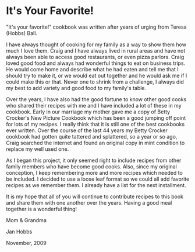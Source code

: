 # It's Your Favorite!

"It's your favorite!" cookbook was written after years of urging from Teresa (Hobbs) Ball.

I have always thought of cooking for my family as a way to show them how much I love them. Craig and
I have always lived in rural areas and have not always been able to access good restaurants, or even
pizza parlors. Craig loved good food and always had wonderful things to eat on business trips. He
would come home and describe what he had eaten and tell me that I should try to make it, or we would
eat out together and he would ask me if I could make this or that. Never one to shrink from a
challenge, I always did my best to add variety and good food to my family's table.

Over the years, I have also had the good fortune to know other good cooks who shared their recipes
with me and I have included a lot of these in my cookbook. Early in our marriage my mother gave me a
copy of Betty Crocker's New Picture Cookbook which has been a good jumping off point for lots of my
recipes. I really think that it is still one of the best cookbooks ever written. Over the course of
the last 44 years my Betty Crocker cookbook had gotten quite tattered and splattered, so a year or
so ago, Craig searched the internet and found an original copy in mint condition to replace my well
used one.

As I began this project, it only seemed right to include recipes from other family members who have
become good cooks. Also, since my original conception, I keep remembering more and more recipes
which needed to be included. I decided to use a loose leaf format so we could all add favorite
recipes as we remember them. I already have a list for the next installment.

It is my hope that all of you will continue to contribute recipes to this book and share them with
one another over the years. Having a good meal together is a wonderful thing!

Mom  & Grandma

Jan Hobbs

November, 2009
